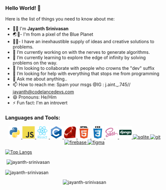 ### Hello World! 👋

Here is the list of things you need to know about me:

- 👨‍💻 I'm **Jayanth Srinivasan**
- 🌏🏫- I'm from a pixel of the Blue Planet 
- 🧠👀- I have an inexhaustible supply of ideas and creative solutions to problems.
- 🔭 I’m currently working on with the nerves to generate algorithms.
- 🌱 I’m currently learning to explore the edge of infinity by solving problems on the way.
- 👯 I’m looking to collaborate with people who crowns the "dev" suffix
- 🤔 I’m looking for help with everything that stops me from programming
- 💬 Ask me about anything..
- 📫 How to reach me: Spam your msgs @IG : j.aint._.745// jayanth@codelancedevs.com
- 😄 Pronouns: He/Him
- ⚡ Fun fact: I'm an introvert


<h3 align="left">Languages and Tools:</h3>
<p align="center"> <a href="https://www.python.org" target="_blank"> <img src="https://raw.githubusercontent.com/devicons/devicon/master/icons/python/python-original.svg" alt="python" width="40" height="40"/> </a> 
  <a href="https://developer.mozilla.org/en-US/docs/Web/JavaScript" target="_blank"> <img src="https://raw.githubusercontent.com/devicons/devicon/master/icons/javascript/javascript-original.svg" alt="javascript" width="40" height="40"/> </a>
  <a href="https://reactjs.org/" target="_blank"> <img src="https://raw.githubusercontent.com/devicons/devicon/master/icons/react/react-original-wordmark.svg" alt="react" width="40" height="40"/> </a>
  <a href="https://www.cprogramming.com/" target="_blank"> <img src="https://raw.githubusercontent.com/devicons/devicon/master/icons/c/c-original.svg" alt="c" width="40" height="40"/> </a> 
  <a href="https://www.ruby-lang.org/en/" target="_blank"> <img src="https://raw.githubusercontent.com/devicons/devicon/master/icons/ruby/ruby-original.svg" alt="ruby" width="40" height="40"/> 
  </a>
  <a href="https://www.w3.org/html/" target="_blank"> <img src="https://raw.githubusercontent.com/devicons/devicon/master/icons/html5/html5-original-wordmark.svg" alt="html5" width="40" height="40"/> </a>
  <a href="https://www.w3schools.com/css/" target="_blank"> <img src="https://raw.githubusercontent.com/devicons/devicon/master/icons/css3/css3-original-wordmark.svg" alt="css3" width="40" height="40"/> </a> 
   <a href="https://sass-lang.com" target="_blank"> <img src="https://raw.githubusercontent.com/devicons/devicon/master/icons/sass/sass-original.svg" alt="sass" width="40" height="40"/> </a> 
  <a href="https://www.djangoproject.com/" target="_blank"> <img src="https://raw.githubusercontent.com/devicons/devicon/master/icons/django/django-original.svg" alt="django" width="40" height="40"/> </a> 
  <a href="https://www.sqlite.org/" target="_blank"> <img src="https://www.vectorlogo.zone/logos/sqlite/sqlite-icon.svg" alt="sqlite" width="40" height="40"/> </a>
  <a href="https://git-scm.com/" target="_blank"> <img src="https://www.vectorlogo.zone/logos/git-scm/git-scm-icon.svg" alt="git" width="40" height="40"/> </a>
  <a href="https://firebase.google.com/" target="_blank"> <img src="https://www.vectorlogo.zone/logos/firebase/firebase-icon.svg" alt="firebase" width="40" height="40"/> </a>
  <a href="https://www.figma.com/" target="_blank"> <img src="https://www.vectorlogo.zone/logos/figma/figma-icon.svg" alt="figma" width="40" height="40"/> </a> </p>


<!-- ![](https://komarev.com/ghpvc/?username=your-github-username&style=flat-square) -->

<!-- <p><img align="left" src="https://github-readme-stats.vercel.app/api/top-langs?username=jayanth-srinivasan&show_icons=true&locale=en&layout=compact" alt="jayanth-srinivasan" /></p> -->

[![Top Langs](https://github-readme-stats.vercel.app/api/top-langs/?username=Jayanth-Srinivasan&langs_count=9&layout=compact)](https://github.com/Jayanth-Srinivasan/github-readme-stats)

<p>&nbsp;<img align="center" src="https://github-readme-stats.vercel.app/api?username=jayanth-srinivasan&show_icons=true&locale=en" alt="jayanth-srinivasan" /></p>


<p><img align="center" src="https://github-readme-streak-stats.herokuapp.com/?user=jayanth-srinivasan&" alt="jayanth-srinivasan" /></p>

<p align="center"> <img src="https://komarev.com/ghpvc/?username=jayanth-srinivasan&label=Profile%20views&color=0e75b6&style=flat" alt="jayanth-srinivasan" /> </p>

<!-- <p align="left"> <a href="https://github.com/ryo-ma/github-profile-trophy"><img src="https://github-profile-trophy.vercel.app/?username=jayanth-srinivasan" alt="jayanth-srinivasan" /></a> </p>
 -->
